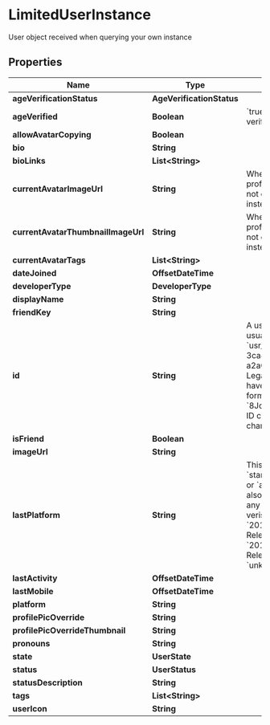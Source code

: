 

# LimitedUserInstance

User object received when querying your own instance

## Properties

| Name | Type | Description | Notes |
|------------ | ------------- | ------------- | -------------|
|**ageVerificationStatus** | **AgeVerificationStatus** |  |  |
|**ageVerified** | **Boolean** | &#x60;true&#x60; if, user is age verified (not 18+). |  |
|**allowAvatarCopying** | **Boolean** |  |  |
|**bio** | **String** |  |  [optional] |
|**bioLinks** | **List&lt;String&gt;** |   |  [optional] |
|**currentAvatarImageUrl** | **String** | When profilePicOverride is not empty, use it instead. |  |
|**currentAvatarThumbnailImageUrl** | **String** | When profilePicOverride is not empty, use it instead. |  |
|**currentAvatarTags** | **List&lt;String&gt;** |  |  |
|**dateJoined** | **OffsetDateTime** |  |  |
|**developerType** | **DeveloperType** |  |  |
|**displayName** | **String** |  |  |
|**friendKey** | **String** |  |  |
|**id** | **String** | A users unique ID, usually in the form of &#x60;usr_c1644b5b-3ca4-45b4-97c6-a2a0de70d469&#x60;. Legacy players can have old IDs in the form of &#x60;8JoV9XEdpo&#x60;. The ID can never be changed. |  |
|**isFriend** | **Boolean** |  |  |
|**imageUrl** | **String** |  |  [optional] |
|**lastPlatform** | **String** | This can be &#x60;standalonewindows&#x60; or &#x60;android&#x60;, but can also pretty much be any random Unity verison such as &#x60;2019.2.4-801-Release&#x60; or &#x60;2019.2.2-772-Release&#x60; or even &#x60;unknownplatform&#x60;. |  |
|**lastActivity** | **OffsetDateTime** |  |  |
|**lastMobile** | **OffsetDateTime** |  |  |
|**platform** | **String** |  |  [optional] |
|**profilePicOverride** | **String** |  |  [optional] |
|**profilePicOverrideThumbnail** | **String** |  |  [optional] |
|**pronouns** | **String** |  |  |
|**state** | **UserState** |  |  |
|**status** | **UserStatus** |  |  |
|**statusDescription** | **String** |  |  |
|**tags** | **List&lt;String&gt;** |  |  |
|**userIcon** | **String** |  |  [optional] |



